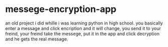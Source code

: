 # messege-encryption-app
an old project i did whille i was learning python in high school. you basically enter a message and click encription and it will change, you send it to your freind, your freind take the messege, put it in the app and click decryption and he gets the real message.

